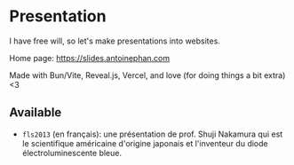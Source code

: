 # Presentation

I have free will, so let's make presentations into websites.

Home page: https://slides.antoinephan.com

Made with Bun/Vite, Reveal.js, Vercel, and love (for doing things a bit extra) <3

## Available
- `fls2013` (en français): une présentation de prof. Shuji Nakamura qui est le scientifique américaine d'origine japonais et l'inventeur du diode électroluminescente bleue.

